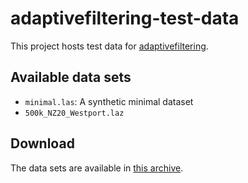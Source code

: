 # adaptivefiltering-test-data

This project hosts test data for [adaptivefiltering](https://github.com/ssciwr/adaptivefiltering).

## Available data sets

* `minimal.las`: A synthetic minimal dataset
* `500k_NZ20_Westport.laz`

## Download

The data sets are available in [this archive](https://github.com/ssciwr/adaptivefiltering-test-data/releases/download/rolling/data.tar.gz).
